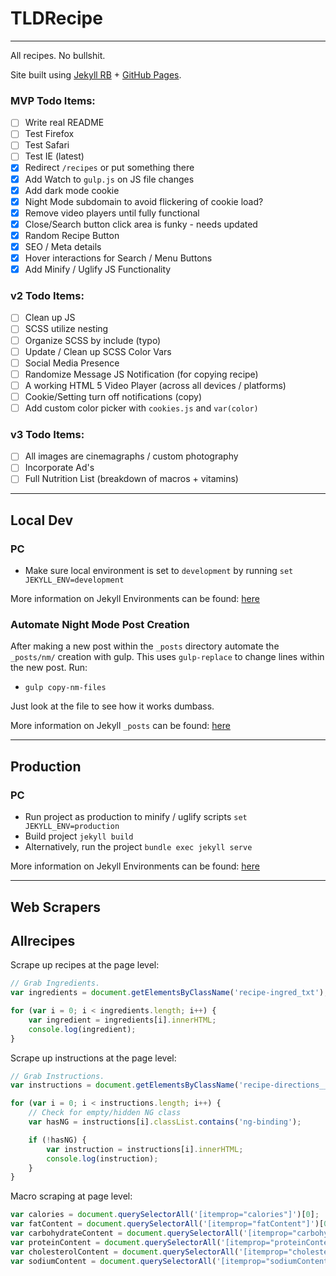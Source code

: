 # TLDRecipe
---
All recipes. No bullshit.

Site built using [Jekyll RB](https://jekyllrb.com/) + [GitHub Pages](https://pages.github.com/).


### MVP Todo Items:
- [ ] Write real README
- [ ] Test Firefox
- [ ] Test Safari
- [ ] Test IE (latest)
- [x] Redirect `/recipes` or put something there
- [x] Add Watch to `gulp.js` on JS file changes
- [x] Add dark mode cookie
- [x] Night Mode subdomain to avoid flickering of cookie load?
- [x] Remove video players until fully functional
- [x] Close/Search button click area is funky - needs updated
- [x] Random Recipe Button
- [x] SEO / Meta details
- [x] Hover interactions for Search / Menu Buttons
- [x] Add Minify / Uglify JS Functionality

### v2 Todo Items:
- [ ] Clean up JS
- [ ] SCSS utilize nesting
- [ ] Organize SCSS by include (typo)
- [ ] Update / Clean up SCSS Color Vars
- [ ] Social Media Presence
- [ ] Randomize Message JS Notification (for copying recipe)
- [ ] A working HTML 5 Video Player (across all devices / platforms)
- [ ] Cookie/Setting turn off notifications (copy)
- [ ] Add custom color picker with `cookies.js` and `var(color)`

### v3 Todo Items:
- [ ] All images are cinemagraphs / custom photography
- [ ] Incorporate Ad's
- [ ] Full Nutrition List (breakdown of macros + vitamins)

---
## Local Dev
### PC
- Make sure local environment is set to `development` by running `set JEKYLL_ENV=development`

More information on Jekyll Environments can be found: [here](https://jekyllrb.com/docs/configuration/environments/)

### Automate Night Mode Post Creation
After making a new post within the `_posts` directory automate the `_posts/nm/` creation with gulp. This uses `gulp-replace` to change lines within the new post. Run:
- `gulp copy-nm-files`

Just look at the file to see how it works dumbass.

More information on Jekyll `_posts` can be found: [here](https://jekyllrb.com/docs/posts/)

---
## Production
### PC
- Run project as production to minify / uglify scripts `set JEKYLL_ENV=production`
- Build project `jekyll build`
- Alternatively, run the project `bundle exec jekyll serve`

More information on Jekyll Environments can be found: [here](https://jekyllrb.com/docs/configuration/environments/)


---
## Web Scrapers

## Allrecipes
Scrape up recipes at the page level:
```javascript
// Grab Ingredients.
var ingredients = document.getElementsByClassName('recipe-ingred_txt');

for (var i = 0; i < ingredients.length; i++) {
    var ingredient = ingredients[i].innerHTML;
    console.log(ingredient);
}
```

Scrape up instructions at the page level:

```javascript
// Grab Instructions.
var instructions = document.getElementsByClassName('recipe-directions__list--item');

for (var i = 0; i < instructions.length; i++) {
    // Check for empty/hidden NG class
    var hasNG = instructions[i].classList.contains('ng-binding');

    if (!hasNG) {
        var instruction = instructions[i].innerHTML;
        console.log(instruction);
    }
}
```

Macro scraping at page level:
```javascript
var calories = document.querySelectorAll('[itemprop="calories"]')[0];
var fatContent = document.querySelectorAll('[itemprop="fatContent"]')[0];
var carbohydrateContent = document.querySelectorAll('[itemprop="carbohydrateContent"]')[0];
var proteinContent = document.querySelectorAll('[itemprop="proteinContent"]')[0];
var cholesterolContent = document.querySelectorAll('[itemprop="cholesterolContent"]')[0];
var sodiumContent = document.querySelectorAll('[itemprop="sodiumContent"]')[0];
```
